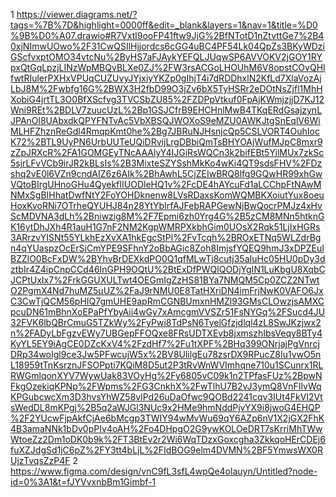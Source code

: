 1 https://viewer.diagrams.net/?tags=%7B%7D&highlight=0000ff&edit=_blank&layers=1&nav=1&title=%D0%9B%D0%A07.drawio#R7Vxtl9ooFP41ftw9JjG%2BfNTotD1nZtvttGe7%2B40xjNImwUOwo%2F31CwQSIlHjjordcs6cGG4uBC4PF54Lk04QpZs3BKyWDziGScfvxptOMO34vtcNu%2ByHS7aFJAykYEFQLJUqwSP6AVVOKV2jGOY1RYpxQtGqLpzjLINzWpMBQvBLXe0ZJ%2FW3rsACGoLHOUhM6V8opstCOvQHlfwtRIulerPXHxVPUqCUZUvyJYjxiyYKZp0gIhjT4i7dRDDhxlN2KfLd7XlaVozAjLbJ8M%2Fwbfg16G%2BWX3H2fbD99O3jZv6bX5TyHSRr2eDOtNsZjfl1MhHXobiG4jrtTL3O0BfXScfvg3TVCSbZU85%2FZDPpVtkuf0FpAjKWmjzjjD7KJ12Wni9REt%2BDLV7zuucUzL%2Bp1GSJCfrB9EHCHnlMwB4TKqERdGsajzynLJPAnOl8UAbxdkQPYFNTvAc5VbXBSQJWOXoS9eMZU0AWKJtgSnEqlV6WiMLHFZhznReGdl4RmqpKmt0he%2Bg7JBRuNJHsnjcQp5CSLVORT4OuhIocK72%2BTL9UyPN6UrbUUTeUQiDRvijLrgDBbiQmTsBHYOAjWufMJpC8mxr9zZpJRXcR%2FA1GOMGEyTNcAAAlyY4IJGiRsWQCn3k2bifEBt5YilMUx7zkSc5sjrLFvVCb9irJR2kBLsIs%2B3MixteSZYSshMkKo4wKi4QT9sdsFHV%2FDzshq2vE0l6VZn9cndAIZ6z6AIk%2BhAwhL5CjZEIwBRQ8lfg9GQwHR99xhGwVQtoBIrgUHnoGHu4QyekfIIUODleHQ1v%2FcDE4hAYcuFd1aLCChpFtNAwMNMxSgBIHhatDwfNtY2FoYOHDknenw8LVsRDaxsKomWQMBKXoiutYux8oeuHoxKvoRNi7OTrheQYUHJ84n28YtYbIrfAJFebRAPGewNjBwQocrPMJz4xHvScMDVNA3dLh%2Bniwzig8M%2F7Epmi6zh0Yrg4G%2B5zCM8MNn5htknGK16ytDhJXh4R1auH1G7nF2NM2KgpWMRPXkbhGim0UOsX2Rqk51LjIxHGRs3ARrzvYISNt55YLkhEzXvXA1hkEgcStPl%2FvTcqh%2BROxETNq5WLZdrBgn4qYUaspzOcErSjCmYPE9SFhnY2oBbAGic8Zoh8ImjsfYQEQ9hmJ3xDPZEuIBZZlO0BcFxDW%2BYhvBrDEXkdPO0Q1qfMLwTj8cutj35aIuHc05HU0pDy3dztbIr4Z4ipCnpCCd46InGPH9OQtU%2BtExDfPWQlQODjYgIN1LuKbgU8XqbCJCPtUxIx7%2FrkGGUXULTwt4OEGmIgZzHS81BYa7NMQM5Cp0ZCZ2NTwtO2PgmX4Nd7huMZ5uUZ%2FaJ9rNMU0E8TatHXriDN4imFrjNwK0VAFO6JxC3CwTjQCM56pHIQ7gmUHE9apRmCGNBUmxnHMZl93GMsCLOwzjsAMXCpcuDN61mBhnXoEPaPfYbyAii4wGy7xAmcgmVVSZr51FsNYGq%2FSucd4JU32FVK6lbQBrCmuG5TZkWy%2FyPwi8TdPsN6TyelGfzjdlql4zL8SwJKzjwx2n%2FADyLbFgzvEWy7UBGepFFOQxe8FRsUDTXEvb8jxmszhIbsVeqy8BTy4KyYL5EY9iAgCE0DZcKxV4%2FzdHf7%2Fu1tXPF%2BHq399ONrjajPgVnrcjDRp34woIgl9ce3Jw5PFwcujW5x%2BV8UlilgEu78zsrDX9RPucZ8Iu1vwO5nL18959tTnKsrznJFSOPpti7KQiM8D5ut2P3tRvWnWVImhqne710u1SCunrx1RLRWGmlqonXYV7WywUak83VOyHg%2Fy6805vC09k1n2TPfasFUz%2BpwNFkgOzekiqKPNp%2FWpms%2FG3CnkhX%2FwTlhU7B2vJ3ymQ8VnFIlvWqKPGubcwcXm3D3hvsYhWZ58vlPd26uDaOfwc9QOBd2241cqv3IUt4FkVI2VtsWedDL8mKPgj%2B5q2aWJGl3NUc9x2HMe9hmNddPjvYX9i8jwoG4EHQP%2F2YUcwFjpAkfCjAe6bMcgp3TWIY94wMvWu69qY6AZp6nV1X2jGX2FhK4B3amaNNk1bDv0pPIv4oAH%2Fo4DHpgO2G9ywKOLOeDRT7sKrriMhTWwWtoeZz2Dm1oDK0b9k%2FT3BtEv2r2Wi6WqTDzxGoxcgha3ZkkqoHErCDEj6fuXZJdgSd1jC6pZ%2FY3tt4bLjL%2FIdBOG9elm4DVMN%2BF5YmwsWX0RUjzTvqsZzP4F
2 https://www.figma.com/design/vnC9fL3sfL4wpQe4olauyn/Untitled?node-id=0%3A1&t=fJYVvxnbBm1Gimbf-1
